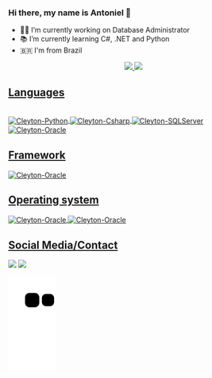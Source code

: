 ### Hi there, my name is Antoniel 👋

- :man_technologist: I’m currently working on Database Administrator 
- :books: I’m currently learning C#, .NET and Python
- :brazil: I'm from Brazil

<div align="center">
  <a href="https://github.com/AntonielCleyton">
  <img height="180em" src="https://github-readme-stats.vercel.app/api?username=AntonielCleyton&show_icons=true&theme=tokyonight&include_all_commits=true&count_private=true"/>
  <img height="180em" src="https://github-readme-stats.vercel.app/api/top-langs/?username=AntonielCleyton&layout=compact&langs_count=7&theme=tokyonight"/>
</div>
  
 ## Languages
  
<div style="display: inline_block"><br>
  <img align="center" alt="Cleyton-Python" height="30" width="40" src="https://cdn.jsdelivr.net/gh/devicons/devicon/icons/python/python-original-wordmark.svg">
  <img align="center" alt="Cleyton-Csharp" height="30" width="40" src="https://cdn.jsdelivr.net/gh/devicons/devicon/icons/csharp/csharp-original.svg">
  <img align="center" alt="Cleyton-SQLServer" height="30" width="40" src="https://cdn.jsdelivr.net/gh/devicons/devicon/icons/microsoftsqlserver/microsoftsqlserver-plain-wordmark.svg">
  <img align="center" alt="Cleyton-Oracle" height="30" width="40" src="https://cdn.jsdelivr.net/gh/devicons/devicon/icons/oracle/oracle-original.svg">
</div>
  
 ## Framework
   <img align="center" alt="Cleyton-Oracle" height="30" width="40" src="https://cdn.jsdelivr.net/gh/devicons/devicon/icons/dot-net/dot-net-original-wordmark.svg">
</div>
  
 ## Operating system
   <img align="center" alt="Cleyton-Oracle" height="30" width="40" src="https://cdn.jsdelivr.net/gh/devicons/devicon/icons/linux/linux-original.svg">
</div>
  <img align="center" alt="Cleyton-Oracle" height="30" width="40" src="https://cdn.jsdelivr.net/gh/devicons/devicon/icons/windows8/windows8-original.svg">
</div>
  
## Social Media/Contact

<div> 
  <a href = "mailto:antonieldbms@gmail.com"><img src="https://img.shields.io/badge/-Gmail-%23333?style=for-the-badge&logo=gmail&logoColor=white" target="_blank"></a>
  <a href="https://www.linkedin.com/in/antoniel-cleyton-794039142/" target="_blank"><img src="https://img.shields.io/badge/-LinkedIn-%230077B5?style=for-the-badge&logo=linkedin&logoColor=white" target="_blank"></a> 
 
  ![Snake animation](https://github.com/AntonielCleyton/AntonielCleyton/blob/output/github-contribution-grid-snake.svg)
</div>


 
